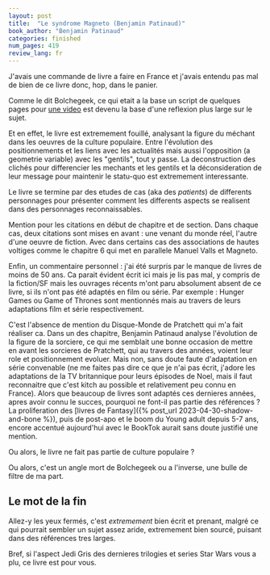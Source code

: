 ```yaml
---
layout: post
title:  "Le syndrome Magneto (Benjamin Patinaud)"
book_author: "Benjamin Patinaud"
categories: finished
num_pages: 419
review_lang: fr
---
```


J'avais une commande de livre a faire en France et j'avais entendu pas mal de bien de ce livre donc, hop, dans le panier.

Comme le dit Bolchegeek, ce qui etait a la base un script de quelques pages pour [une video](https://www.youtube.com/watch?v=VXNcemkm2zY&pp=ygUSYm9sY2hlZ2VlayBtYWduZXRv) est devenu la base d'une reflexion plus large sur le sujet.

Et en effet, le livre est extremement fouillé, analysant la figure du méchant dans les oeuvres de la culture populaire. Entre l'évolution des positionnements et les liens avec les actualités mais aussi l'opposition (a geometrie variable) avec les "gentils", tout y passe. La deconstruction des clichés pour differencier les mechants et les gentils et la déconsideration de leur message pour maintenir le statu-quo est extremement interessante.

Le livre se termine par des etudes de cas (aka des *patients*) de differents personnages pour présenter comment les differents aspects se realisent dans des personnages reconnaissables.

Mention pour les citations en début de chapitre et de section. Dans chaque cas, deux citations sont mises en avant : une venant du monde réel, l'autre d'une oeuvre de fiction. Avec dans certains cas des associations de hautes voltiges comme le chapitre 6 qui met en parallele Manuel Valls et Magneto.

Enfin, un commentaire personnel : j'ai été surpris par le manque de livres de moins de 50 ans. Ca parait évident écrit ici mais je lis pas mal, y compris de la fiction/SF mais les ouvrages récents m'ont paru absolument absent de ce livre, si ils n'ont pas été adaptés en film ou série. Par exemple : Hunger Games ou Game of Thrones sont mentionnés mais au travers de leurs adaptations film et série respectivement.

C'est l'absence de mention du Disque-Monde de Pratchett qui m'a fait réaliser ca. Dans un des chapitre, Benjamin Patinaud analyse l'évolution de la figure de la sorciere, ce qui me semblait une bonne occasion de mettre en avant les sorcieres de Pratchett, qui au travers des années, voient leur role et positionnement evoluer. Mais non, sans doute faute d'adaptation en série convenable (ne me faites pas dire ce que je n'ai pas écrit, j'adore les adaptations de la TV britannique pour leurs épisodes de Noel, mais il faut reconnaitre que c'est kitch au possible et relativement peu connu en France). Alors que beaucoup de livres sont adaptés ces dernieres années, apres avoir connu le succes, pourquoi ne font-il pas partie des références ? La proliferation des [livres de Fantasy]({% post_url 2023-04-30-shadow-and-bone %}), puis de post-apo et le boom du Young adult depuis 5-7 ans, encore accentué aujourd'hui avec le BookTok aurait sans doute justifié une mention.

Ou alors, le livre ne fait pas partie de culture populaire ?

Ou alors, c'est un angle mort de Bolchegeek ou a l'inverse, une bulle de filtre de ma part.

## Le mot de la fin

Allez-y les yeux fermés, c'est *extremement* bien écrit et prenant, malgré ce qui pourrait sembler un sujet assez aride, extremement bien sourcé, puisant dans des références tres larges.

Bref, si l'aspect Jedi Gris des dernieres trilogies et series Star Wars vous a plu, ce livre est pour vous.